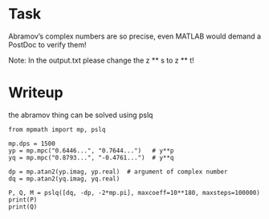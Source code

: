 # Task

Abramov’s complex numbers are so precise, even MATLAB would demand a PostDoc to verify them!

Note: In the output.txt please change the z ** s to z ** t!

# Writeup

the abramov thing can be solved using pslq 
```
from mpmath import mp, pslq

mp.dps = 1500
yp = mp.mpc("0.6446...", "0.7644...")   # y**p
yq = mp.mpc("0.8793...", "-0.4761...")  # y**q

dp = mp.atan2(yp.imag, yp.real)  # argument of complex number
dq = mp.atan2(yq.imag, yq.real)  

P, Q, M = pslq([dq, -dp, -2*mp.pi], maxcoeff=10**180, maxsteps=100000)
print(P)
print(Q)
```

